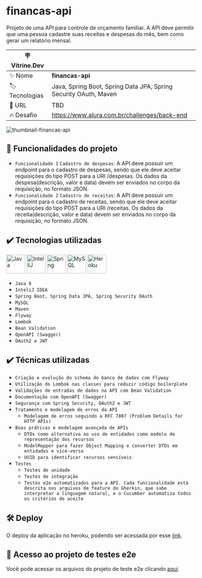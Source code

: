 # financas-api

Projeto de uma API para controle de orçamento familiar. A API deve permitir que uma pessoa cadastre suas receitas e despesas do mês, bem como gerar um relatório mensal.

| :placard: Vitrine.Dev |     |
| -------------  | --- |
| :sparkles: Nome        | **financas-api**
| :label: Tecnologias | Java, Spring Boot, Spring Data JPA, Spring Security OAuth, Maven
| :rocket: URL         | TBD
| :fire: Desafio     | https://www.alura.com.br/challenges/back-end

![thumbnail-financas-api](https://user-images.githubusercontent.com/13111308/153711634-b84b17dd-4541-428c-be15-0987dc480097.png?text=capa+do+meu+projeto#vitrinedev)

## 🔨 Funcionalidades do projeto

- `Funcionalidade 1` `Cadastro de despesas`: A API deve possuir um endpoint para o cadastro de despesas, sendo que ele deve aceitar requisições do tipo POST para a URI /despesas. Os dados da despesa(descrição, valor e data) devem ser enviados no corpo da requisição, no formato JSON.
- `Funcionalidade 2` `Cadastro de receitas`: A API deve possuir um endpoint para o cadastro de receitas, sendo que ele deve aceitar requisições do tipo POST para a URI /receitas. Os dados da receita(descrição, valor e data) devem ser enviados no corpo da requisição, no formato JSON.

## ✔️ Tecnologias utilizadas

<img alt="Java" src="https://cdn.jsdelivr.net/gh/devicons/devicon/icons/java/java-original-wordmark.svg" width="50" height="50"/> <img alt="IntelliJ" src="https://cdn.jsdelivr.net/gh/devicons/devicon/icons/intellij/intellij-original.svg" width="50" height="50"/> <img alt="Spring" src="https://cdn.jsdelivr.net/gh/devicons/devicon/icons/spring/spring-original-wordmark.svg" width="50" height="50"/> <img alt="MySQL" src="https://cdn.jsdelivr.net/gh/devicons/devicon/icons/mysql/mysql-original-wordmark.svg"  width="50" height="50"/> <img alt="Heroku" src="https://cdn.jsdelivr.net/gh/devicons/devicon/icons/heroku/heroku-plain-wordmark.svg"  width="50" height="50"/>

- ``Java 8``
- ``InteliJ IDEA``
- ``Spring Boot, Spring Data JPA, Spring Security OAuth``
- ``MySQL``
- ``Maven``
- ``Flyway``
- ``Lombok``
- ``Bean Validation``
- ``OpenAPI (Swagger)``
- ``OAuth2 e JWT``

## ✔️ Técnicas utilizadas

- ``Criação e evolução do schema do banco de dados com Flyway``
- ``Utilização do Lombok nas classes para reduzir código boilerplate``
- ``Validações de entradas de dados na API com Bean Validation``
- ``Documentação com OpenAPI (Swagger)``
- ``Segurança com Spring Security, OAuth2 e JWT``
- ``Tratamento e modelagem de erros da API``
	- ``Modelagem de erros seguindo a RFC 7807 (Problem Details for HTTP APIs)``
- ``Boas práticas e modelagem avançada de APIs``
	- ``DTOs como alternativa ao uso de entidades como modelo de representação dos recursos``
	- ``ModelMapper para fazer Object Mapping e converter DTOs em entidades e vice-versa``
	- ``UUID para identificar recursos sensíveis``
- ``Testes``
	- ``Testes de unidade``
	- ``Testes de integração``
	- ``Testes e2e automatizados para a API. Cada funcionalidade está descrita nos arquivos de feature do Gherkin, que sabe interpretar a linguagem natural, e o Cucumber automatiza todos os critérios de aceite``

## :hammer_and_wrench: Deploy
O deploy da aplicação no heroku, podendo ser acessada por esse [link](https://oak-financas-api.herokuapp.com).

## 📁 Acesso ao projeto de testes e2e
Você pode acessar os arquivos do projeto de teste e2e clicando [aqui](https://github.com/gbarcelos/financas-api-e2e).
